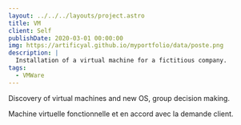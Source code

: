 ```yaml
---
layout: ../../../layouts/project.astro
title: VM
client: Self
publishDate: 2020-03-01 00:00:00
img: https://artificyal.github.io/myportfolio/data/poste.png
description: |
  Installation of a virtual machine for a fictitious company.
tags:
  - VMWare
---
```

Discovery of virtual machines and new OS, group decision making.

Machine virtuelle fonctionnelle et en accord avec la demande client.